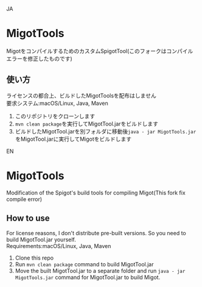JA
# MigotTools
MigotをコンパイルするためのカスタムSpigotTool(このフォークはコンパイルエラーを修正したものです) 

## 使い方
ライセンスの都合上、ビルドしたMigotToolsを配布はしません<br>
要求システム:macOS/Linux, Java, Maven

1. このリポジトリをクローンします
2. `mvn clean package`を実行してMigotTool.jarをビルドします
3. ビルドしたMigotTool.jarを別フォルダに移動後`java - jar MigotTools.jar`をMigotTool.jarに実行してMigotをビルドします



EN
# MigotTools
Modification of the Spigot's build tools for compiling Migot(This fork fix compile error)

## How to use
For license reasons, I don't distribute pre-built versions. So you need to build MigotTool.jar yourself.<br>
Requirements:macOS/Linux, Java, Maven

1. Clone this repo
2. Run `mvn clean package` command to build MigotTool.jar
3. Move the built MigotTool.jar to a separate folder and run `java - jar MigotTools.jar` command for MigotTool.jar to build Migot.
